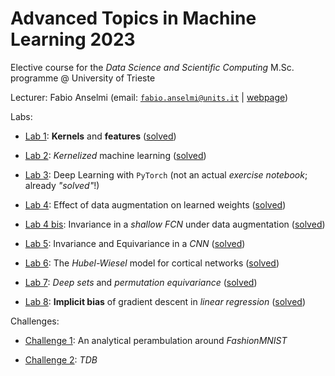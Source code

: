 # Advanced Topics in Machine Learning 2023

Elective course for the *Data Science and Scientific Computing* M.Sc. programme @ University of Trieste

Lecturer: Fabio Anselmi (email: [`fabio.anselmi@units.it`](mailto:fabio.anselmi@units.it) &#124; [webpage](https://anselmi34.wixsite.com/fabio-anselmi))

Labs:

* [Lab 1](./notebooks/AdvML_UniTS_2023_Lab_01_Intro_to_Kernels.ipynb): **Kernels** and **features** ([solved](./solutions/AdvML_UniTS_2023_Lab_01_Intro_to_Kernels_Solved.ipynb))

* [Lab 2](./notebooks/AdvML_UniTS_2023_Lab_02_Kernel_ridge_regression_and_kPCA.ipynb): *Kernelized* machine learning ([solved](./solutions/AdvML_UniTS_2023_Lab_02_Kernel_ridge_regression_and_kPCA_Solved.ipynb))

* [Lab 3](./notebooks/AdvML_UniTS_2023_Lab_03_DL_with_PyTorch.ipynb): Deep Learning with `PyTorch` (not an actual *exercise notebook*; already *"solved"*!)

* [Lab 4](./notebooks/AdvML_UniTS_2023_Lab_04_FCN_Augmentation.ipynb): Effect of data augmentation on learned weights ([solved](./solutions/AdvML_UniTS_2023_Lab_04_FCN_Augmentation_Solved.ipynb))

* [Lab 4 bis](./notebooks/AdvML_UniTS_2023_Lab_04bis_FCN_Invariance.ipynb): Invariance in a *shallow FCN* under data augmentation ([solved](./solutions/AdvML_UniTS_2023_Lab_04bis_FCN_Invariance_Solved.ipynb))

* [Lab 5](./notebooks/AdvML_UniTS_2023_Lab_05_CNN_Invariance_Equivariance.ipynb): Invariance and Equivariance in a *CNN* ([solved](./solutions/AdvML_UniTS_2023_Lab_05_CNN_Invariance_Equivariance_Solved.ipynb))

* [Lab 6](./notebooks/AdvML_UniTS_2023_Lab_06_Cortex_Hubel_Wiesel.ipynb): The *Hubel-Wiesel* model for cortical networks ([solved](./solutions/AdvML_UniTS_2023_Lab_06_Cortex_Hubel_Wiesel_Solved.ipynb))

* [Lab 7](./notebooks/AdvML_UniTS_2023_Lab_07_Permutation_Equivariance.ipynb): *Deep sets* and *permutation equivariance* ([solved](./solutions/AdvML_UniTS_2023_Lab_07_Permutation_Equivariance_Solved.ipynb))

* [Lab 8](./notebooks/AdvML_UniTS_2023_Lab_08_Implicit_Bias.ipynb): **Implicit bias** of gradient descent in *linear regression* ([solved](./solutions/AdvML_UniTS_2023_Lab_08_Implicit_Bias_Solved.ipynb))

Challenges:

* [Challenge 1](./notebooks/AdvML_Challenge_1.ipynb): An analytical perambulation around *FashionMNIST*

* [Challenge 2](): *TDB*
